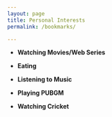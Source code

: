```yaml
---
layout: page
title: Personal Interests
permalink: /bookmarks/

---
```


- <strong>Watching Movies/Web Series</strong>

- <strong>Eating</strong>

- <strong>Listening to Music</strong>

- <strong>Playing PUBGM</strong>

- <strong>Watching Cricket </strong>